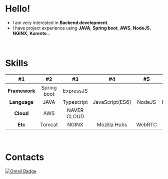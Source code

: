 # Hello!

- I am very interested in **Backend development**.
- I have project experience using **JAVA**, **Spring boot**, **AWS**, **NodeJS**, **NGINX**, **Kurento**...

<br/>

# Skills

|#1|#2|#3|#4|#5|#6|
| :-------------: | :--------: | :-------------: | :--: | :------: |:------: |
|  **Framework**  | Spring boot | ExpressJS |      |          ||
| **Language** | JAVA | Typescript |JavaScript(ES6) | NodeJS |   HTML    |
|     **Cloud**     |    AWS    |      NAVER CLOUD      |      |          ||
|     **Etc**     |    Tomcat    |      NGINX      |  Mozilla Hubs  |   WebRTC   ||

<br/>

# Contacts

[![Gmail Badge](https://img.shields.io/badge/Gmail-d14836?style=flat-square&logo=Gmail&logoColor=white&link=mailto:leeesangheee@gmail.com)](mailto:dex9205@gmail.com)
